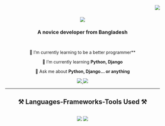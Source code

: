 <img align="right" src="https://visitor-badge.laobi.icu/badge?page_id=skbiswas0509.skbiswas0509" />

<h1 align="center">
    <img src="https://readme-typing-svg.herokuapp.com/?font=Righteous&size=35&center=true&vCenter=true&width=500&height=70&duration=3000&lines=Hi+There!+👋;+I'm+Sukumar+Biswas!;" />
</h1>

<h3 align="center">A novice developer from Bangladesh</h3>

<br/>

<div align="center">
 
 🔭 I’m currently learning to be a better programmer**
 
 🌱 I’m currently learning **Python, Django**

💬 Ask me about **Python, Django... or anything**

 </div>
 
<div align="center"> 
  <a href="sukumarbsws98@gmail.com">
    <img src="https://img.shields.io/badge/Gmail-333333?style=for-the-badge&logo=gmail&logoColor=red" />
  </a>
  <a href="https://www.linkedin.com/in/sukumar-biswas-919888244/" target="_blank">
    <img src="https://img.shields.io/badge/LinkedIn-0077B5?style=for-the-badge&logo=linkedin&logoColor=white" target="_blank" />
  </a>
</div>

 <hr/>
 
<h2 align="center">⚒️ Languages-Frameworks-Tools Used ⚒️</h2>
<br/>
<div align="center">
    <img src="https://skillicons.dev/icons?i=,html,css,python,vscode,github,pycharm" />
    <img src="https://skillicons.dev/icons?i=react,bootstrap,javascript,c,java,c++,flask,django" /><br>
</div>

<br/>
